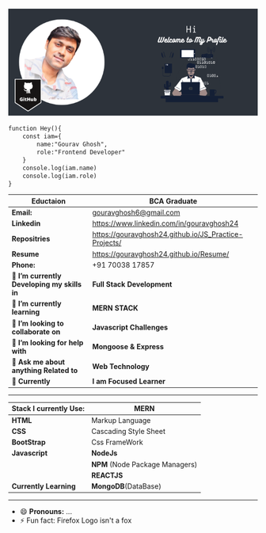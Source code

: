 ![Markdown Logo](https://github.com/gouravghosh24/gouravghosh24/blob/main/Media/GitHub.png) 

```
function Hey(){
    const iam={
        name:"Gourav Ghosh",
        role:"Frontend Developer"
    }
    console.log(iam.name)
    console.log(iam.role)
}

```
| __Eductaion__ |__BCA Graduate__ |
|---------------|------------------------|
| __Email:__ | gouravghosh6@gmail.com|
| __Linkedin__ | https://www.linkedin.com/in/gouravghosh24 |
| __Repositries__| https://gouravghosh24.github.io/JS_Practice-Projects/ |
| __Resume__ | https://gouravghosh24.github.io/Resume/ |
|__Phone:__ | +91 70038 17857 |
| 🔭 __I’m currently Developing my skills in__ | __Full Stack Development__|
| 🌱 __I’m currently learning__ | __MERN STACK__ |
| 👯 __I’m looking to collaborate on__ | __Javascript Challenges__|
| 🤔 __I’m looking for help with__ | __Mongoose & Express__ |
| 💬 __Ask me about anything Related to__ | __Web Technology__ |
| 💼 __Currently__ |__I am Focused Learner__ |

______________________________________________________________________________________________________________________
| __Stack I currently Use:__ | __MERN__|
|----------------------------|---------|
| __HTML__|Markup Language|
| __CSS__ |Cascading Style Sheet|
|__BootStrap__ |Css FrameWork|
|__Javascript__ |__NodeJs__|
|                 |__NPM__ (Node Package Managers)|
|                |__REACTJS__|
|__Currently Learning__|__MongoDB__(DataBase)|

________________________________________________________________________________________________________________________


- 😄 __Pronouns:__ ...
- ⚡ Fun fact: Firefox Logo isn't a fox
